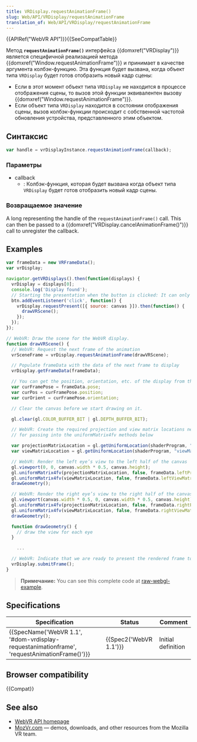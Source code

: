 ```yaml
---
title: VRDisplay.requestAnimationFrame()
slug: Web/API/VRDisplay/requestAnimationFrame
translation_of: Web/API/VRDisplay/requestAnimationFrame
---
```


{{APIRef("WebVR API")}}{{SeeCompatTable}}

Метод **`requestAnimationFrame()`** интерфейса {{domxref("VRDisplay")}} является специфичной реализацией метода {{domxref("Window.requestAnimationFrame")}} и принимает в качестве аргумента колбэк-функцию. Эта функция будет вызвана, когда объект типа `VRDisplay` будет готов отобразить новый кадр сцены:

- Если в этот момент объект типа `VRDisplay` не находится в процессе отображения сцены, то вызов этой функции эквивалентен вызову {{domxref("Window.requestAnimationFrame")}}.
- Если объект типа `VRDisplay` находится в состоянии отображения сцены, вызов колбэк-функции происходит с собственной частотой обновления устройства, представленного этим объектом.

## Синтаксис

```js
var handle = vrDisplayInstance.requestAnimationFrame(callback);
```

### Параметры

- callback
  - : Колбэк-функция, которая будет вызвана когда объект типа `VRDisplay` будет готов отобразить новый кадр сцены.

### Возвращаемое значение

A long representing the handle of the `requestAnimationFrame()` call. This can then be passed to a {{domxref("VRDisplay.cancelAnimationFrame()")}} call to unregister the callback.

## Examples

```js
var frameData = new VRFrameData();
var vrDisplay;

navigator.getVRDisplays().then(function(displays) {
  vrDisplay = displays[0];
  console.log('Display found');
  // Starting the presentation when the button is clicked: It can only be called in response to a user gesture
  btn.addEventListener('click', function() {
    vrDisplay.requestPresent([{ source: canvas }]).then(function() {
      drawVRScene();
    });
  });
});

// WebVR: Draw the scene for the WebVR display.
function drawVRScene() {
  // WebVR: Request the next frame of the animation
  vrSceneFrame = vrDisplay.requestAnimationFrame(drawVRScene);

  // Populate frameData with the data of the next frame to display
  vrDisplay.getFrameData(frameData);

  // You can get the position, orientation, etc. of the display from the current frame's pose
  var curFramePose = frameData.pose;
  var curPos = curFramePose.position;
  var curOrient = curFramePose.orientation;

  // Clear the canvas before we start drawing on it.

  gl.clear(gl.COLOR_BUFFER_BIT | gl.DEPTH_BUFFER_BIT);

  // WebVR: Create the required projection and view matrix locations needed
  // for passing into the uniformMatrix4fv methods below

  var projectionMatrixLocation = gl.getUniformLocation(shaderProgram, "projMatrix");
  var viewMatrixLocation = gl.getUniformLocation(shaderProgram, "viewMatrix");

  // WebVR: Render the left eye’s view to the left half of the canvas
  gl.viewport(0, 0, canvas.width * 0.5, canvas.height);
  gl.uniformMatrix4fv(projectionMatrixLocation, false, frameData.leftProjectionMatrix);
  gl.uniformMatrix4fv(viewMatrixLocation, false, frameData.leftViewMatrix);
  drawGeometry();

  // WebVR: Render the right eye’s view to the right half of the canvas
  gl.viewport(canvas.width * 0.5, 0, canvas.width * 0.5, canvas.height);
  gl.uniformMatrix4fv(projectionMatrixLocation, false, frameData.rightProjectionMatrix);
  gl.uniformMatrix4fv(viewMatrixLocation, false, frameData.rightViewMatrix);
  drawGeometry();

  function drawGeometry() {
    // draw the view for each eye
  }

    ...

  // WebVR: Indicate that we are ready to present the rendered frame to the VR display
  vrDisplay.submitFrame();
}
```

> **Примечание:** You can see this complete code at [raw-webgl-example](https://github.com/mdn/webvr-tests/blob/master/raw-webgl-example/webgl-demo.js).

## Specifications

| Specification                                                                                                                | Status                       | Comment            |
| ---------------------------------------------------------------------------------------------------------------------------- | ---------------------------- | ------------------ |
| {{SpecName('WebVR 1.1', '#dom-vrdisplay-requestanimationframe', 'requestAnimationFrame()')}} | {{Spec2('WebVR 1.1')}} | Initial definition |

## Browser compatibility

{{Compat}}

## See also

- [WebVR API homepage](/ru/docs/Web/API/WebVR_API)
- [MozVr.com](http://mozvr.com/) — demos, downloads, and other resources from the Mozilla VR team.
